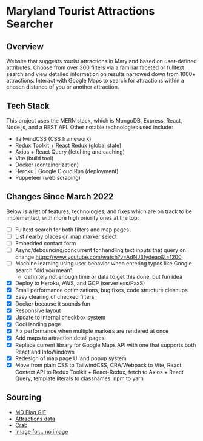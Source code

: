 # Maryland Tourist Attractions Searcher

## Overview

Website that suggests tourist attractions in Maryland based on user-defined attributes. Choose from over 300 filters via a familiar faceted or fulltext search and view detailed information on results narrowed down from 1000+ attractions. Interact with Google Maps to search for attractions within a chosen distance of you or another attraction.

## Tech Stack

This project uses the MERN stack, which is MongoDB, Express, React, Node.js, and a REST API. Other notable technologies used include:

- TailwindCSS (CSS framework)
- Redux Toolkit + React Redux (global state)
- Axios + React Query (fetching and caching)
- Vite (build tool)
- Docker (containerization)
- Heroku | Google Cloud Run (deployment)
- Puppeteer (web scraping)

## Changes Since March 2022

Below is a list of features, technologies, and fixes which are on track to be implemented, with more high priority ones at the top:

- [ ] Fulltext search for both filters and map pages
- [ ] List nearby places on map marker select
- [ ] Embedded contact form
- [ ] Async/debouncing/concurrent for handling text inputs that query on change <https://www.youtube.com/watch?v=AdNJ3fydeao&t=1200>
- [ ] Machine learning using user behavior when entering typos like Google search "did you mean"
  - definitely not enough time or data to get this done, but fun idea
- [x] Deploy to Heroku, AWS, and GCP (serverless/PaaS)
- [x] Small performance optimizations, bug fixes, code structure cleanups
- [x] Easy clearing of checked filters
- [x] Docker because it sounds fun
- [x] Responsive layout
- [x] Update to internal checkbox system
- [x] Cool landing page
- [x] Fix performance when multiple markers are rendered at once
- [x] Add maps to attraction detail pages
- [x] Replace current library for Google Maps API with one that supports both React and InfoWindows
- [x] Redesign of map page UI and popup system
- [x] Move from plain CSS to TailwindCSS, CRA/Webpack to Vite, React Context API to Redux Toolkit + React-Redux, fetch to Axios + React Query, template literals to classnames, npm to yarn

## Sourcing

- [MD Flag GIF](https://giphy.com/gifs/flag-state-baltimore-l0MrFpI94esUsTbIA)
- [Attractions data](https://www.visitmaryland.org/things-to-do/attractions)
- [Crab](https://www.google.com/url?sa=i&url=https%3A%2F%2Fwww.seekpng.com%2Fipng%2Fu2q8w7q8o0y3a9w7_seafood-graphic-royalty-free-sad-huge-sad-crab%2F&psig=AOvVaw2jx0wHz9fOfhmNjyJzsKxc&ust=1651669215591000&source=images&cd=vfe&ved=0CAwQjRxqFwoTCJjBjbmxw_cCFQAAAAAdAAAAABAD)
- [Image for... no image](https://depositphotos.com/vector-images/no-image-available.html)
